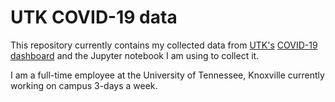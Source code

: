 # UTK COVID-19 data

This repository currently contains my collected data from [UTK's](https://utk.edu) [COVID-19 dashboard](https://veoci.com/veoci/p/form/4jmds5x4jj4j#tab=entryForm) and the Jupyter notebook I am using to collect it.

I am a full-time employee at the University of Tennessee, Knoxville currently working on campus 3-days a week.
